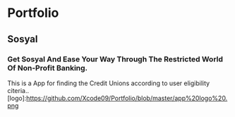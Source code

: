 # Portfolio


## Sosyal
### Get Sosyal And Ease Your Way Through The Restricted World Of Non-Profit Banking.

This is a App for finding the Credit Unions according to user eligibility citeria..
[logo]:https://github.com/Xcode09/Portfolio/blob/master/app%20logo%20.png


